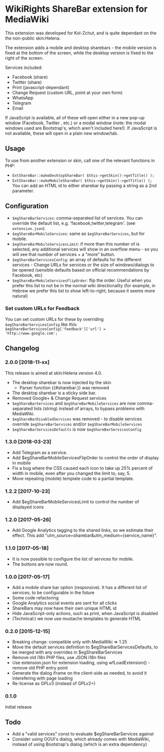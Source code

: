 WikiRights ShareBar extension for MediaWiki
===========================================

This extension was developed for Kol-Zchut, and is quite dependant on
the the non-public skin:Helena.

The extension adds a mobile and desktop sharebars - the mobile version
is fixed at the bottom of the screen, while the desktop version is fixed
to the right of the screen.

Services included:
- Facebook (share)
- Twitter (share)
- Print (javascript-dependant)
- Change Request (custom URL, point at your own form)
- WhatsApp
- Telegram
- Email

If JavaScript is available, all of these will open either in a new pop-up window (Facebook, Twitter
, etc.) or a modal window (note: the modal windows used are Bootstrap's, which aren't included here!).
If JavaScript is not available, these will open in a plain new window/tab.

## Usage
To use from another extension or skin, call one of the relevant functions in PHP:
- `ExtShareBar::makeDesktopShareBar( $this->getSkin()->getTitle() );`
- `ExtShareBar::makeMobileShareBar( $this->getSkin()->getTitle() );`
  You can add an HTML id to either sharebar by passing a string as a 2nd parameter.


## Configuration
- `$egShareBarServices`: comma-separated list of services. You can override
  the default list, e.g. 'facebook,twitter,telegram'.
  (see `extension.json`).
- `$egShareBarMobileServices`: same as `$egShareBarServices`, but for mobile.
- `$egShareBarMobileServicesLimit`: if more than this number of is selected, any additional
  services will show in an overflow menu - so you will see that number of services + a "more" button.
- `$egShareBarServicesConfig`: an array of  defaults for the different services -
   Change URLs for services or the size of windows/dialogs to be opened
   (sensible defaults based on official recommendations by Facebook, etc)
- `$egShareBarMobileServicesFlipOrder`: flip the order. Useful when you prefer this list
  to not be in the normal wiki directionality (for example, in Hebrew we prefer this list to show
  left-to-right, because it seems more natural)

### Set custom URLs for Feedback
You can set custom URLs for these by overriding `$egShareBarServicesConfig` like this:
`$egShareBarServicesConfig['feedback']['url'] = 'http://www.google.com';`

## Changelog

### 2.0.0 [2018-11-xx]
This release is aimed at skin:Helena version 4.0.
- The desktop sharebar is now injected by the skin
  - Parser function {{#sharebar:}} was removed
- The desktop sharebar is a sticky side bar.
- Removed Google+ & Change Request services
- `$egShareBarServices` and `$egShareBarMobileServices` are now comma-separated
  lists (string) instead of arrays, to bypass problems with MediaWiki.
- `$egShareBarDisabledServices` was removed - to disable services override
  `$egShareBarServices` and/or `$egShareBarMobileServices`
- `$egShareBarServicesDefaults` is now `$egShareBarServicesConfig`
### 1.3.0 [2018-03-23]
- Add Telegram as a service.
- Add $egShareBarMobileServicesFlipOrder to control the order of display in mobile
- Fix a bug where the CSS caused each icon to take up 25% percent of width in
  mobile, even after you changed the limit to, say, 5.
- Move repeating (mobile) template code to a partial template.
### 1.2.2 [2017-10-23]
- Add $egShareBarMobileServicesLimit to control the number of displayed icons
### 1.2.0 [2017-05-26]
- Add Google Analytics tagging to the shared links, so we estimate
  their effect. This add "utm_source=sharebar&utm_medium={service_name}".

### 1.1.0 [2017-05-18]
- It is now possible to configure the list of services for mobile.
- The buttons are now round.

### 1.0.0 [2017-05-17]
- Add a mobile share bar option (responsive). It has a different list
  of services, to be configurable in the future
- Some code refactoring
- Google Analytics social events are sent for all clicks
- ShareBars may now have their own unique HTML id
- Hide JavaScript-only actions, such as print, when JavaScript is disabled
- (Technical:) we now use mustache templates to generate HTML


### 0.2.0 [2015-12-15]
- Breaking change: compatible only with MediaWiki => 1.25
- Move the default services definition to $egShareBarServicesDefaults, to be merged with any overrides
  in $egShareBarServices
- Remove old i18n PHP files, use JSON i18n files
- Use extension.json for extension loading, using wfLoadExtension() - remove old PHP entry point
- Generate the dialog iframe on the client-side as needed, to avoid it interefering with page loading
- Re-license as GPLv3 (instead of GPLv2+)


### 0.1.0
Initial release


## Todo
* Add a "valid services" const to evaluate $egShareBarServices against
* Consider using OOUI's dialog, which already comes with MediaWiki,
   instead of using Bootstrap's dialog (which is an extra dependency)

